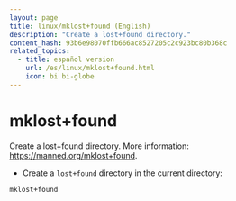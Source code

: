 ```yaml
---
layout: page
title: linux/mklost+found (English)
description: "Create a lost+found directory."
content_hash: 93b6e98070ffb666ac8527205c2c923bc80b368c
related_topics:
  - title: español version
    url: /es/linux/mklost+found.html
    icon: bi bi-globe
---
```

# mklost+found

Create a lost+found directory.
More information: <https://manned.org/mklost+found>.

- Create a `lost+found` directory in the current directory:

`mklost+found`

